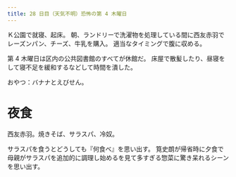 ```yaml
---
title: 28 日目（天気不明）恐怖の第 4 木曜日
---
```


Ｋ公園で就寝、起床。
朝、ランドリーで洗濯物を処理している間に西友赤羽でレーズンパン、チーズ、牛乳を購入。
適当なタイミングで腹に収める。

第 4 木曜日は区内の公共図書館のすべてが休館だ。
床屋で散髪したり、昼寝をして寝不足を緩和するなどして時間を潰した。

おやつ：バナナとえびせん。

# 夜食

西友赤羽。焼きそば、サラスパ、冷奴。

サラスパを食うとどうしても『何食べ』を思い出す。
筧史朗が帰省時に夕食で母親がサラスパを追加的に調理し始めるを見て多すぎる惣菜に驚き呆れるシーンを思い出す。
